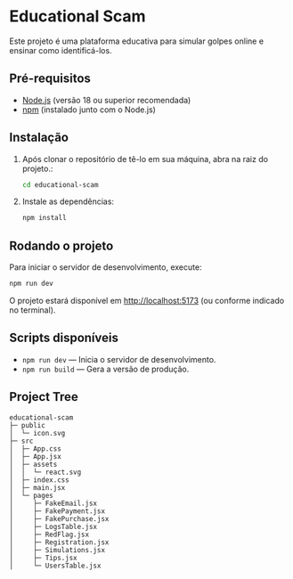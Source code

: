 # Educational Scam

Este projeto é uma plataforma educativa para simular golpes online e ensinar como identificá-los.

## Pré-requisitos

- [Node.js](https://nodejs.org/) (versão 18 ou superior recomendada)
- [npm](https://www.npmjs.com/) (instalado junto com o Node.js)

## Instalação

1. Após clonar o repositório de tê-lo em sua máquina, abra na raiz do projeto.:

   ```sh
   cd educational-scam
   ```

2. Instale as dependências:

   ```sh
   npm install
   ```

## Rodando o projeto

Para iniciar o servidor de desenvolvimento, execute:

```sh
npm run dev
```

O projeto estará disponível em [http://localhost:5173](http://localhost:5173) (ou conforme indicado no terminal).

## Scripts disponíveis

- `npm run dev` — Inicia o servidor de desenvolvimento.
- `npm run build` — Gera a versão de produção.

## Project Tree

```
educational-scam
├─ public
│  └─ icon.svg
├─ src
│  ├─ App.css
│  ├─ App.jsx
│  ├─ assets
│  │  └─ react.svg
│  ├─ index.css
│  ├─ main.jsx
│  └─ pages
│     ├─ FakeEmail.jsx
│     ├─ FakePayment.jsx
│     ├─ FakePurchase.jsx
│     ├─ LogsTable.jsx
│     ├─ RedFlag.jsx
│     ├─ Registration.jsx
│     ├─ Simulations.jsx
│     ├─ Tips.jsx
│     └─ UsersTable.jsx
```